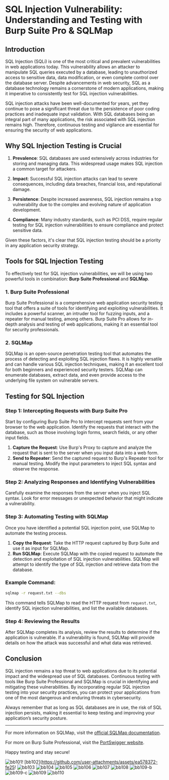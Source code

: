 # SQL Injection Vulnerability: Understanding and Testing with Burp Suite Pro & SQLMap

## Introduction

SQL Injection (SQLi) is one of the most critical and prevalent vulnerabilities in web applications today. This vulnerability allows an attacker to manipulate SQL queries executed by a database, leading to unauthorized access to sensitive data, data modification, or even complete control over the database server. Despite advancements in web security, SQL as a database technology remains a cornerstone of modern applications, making it imperative to consistently test for SQL injection vulnerabilities.

SQL injection attacks have been well-documented for years, yet they continue to pose a significant threat due to the persistence of poor coding practices and inadequate input validation. With SQL databases being an integral part of many applications, the risk associated with SQL injection remains high. Therefore, continuous testing and vigilance are essential for ensuring the security of web applications.

## Why SQL Injection Testing is Crucial

1. **Prevalence**: SQL databases are used extensively across industries for storing and managing data. This widespread usage makes SQL injection a common target for attackers.
   
2. **Impact**: Successful SQL injection attacks can lead to severe consequences, including data breaches, financial loss, and reputational damage.

3. **Persistence**: Despite increased awareness, SQL injection remains a top vulnerability due to the complex and evolving nature of application development.

4. **Compliance**: Many industry standards, such as PCI DSS, require regular testing for SQL injection vulnerabilities to ensure compliance and protect sensitive data.

Given these factors, it's clear that SQL injection testing should be a priority in any application security strategy.

## Tools for SQL Injection Testing

To effectively test for SQL injection vulnerabilities, we will be using two powerful tools in combination: **Burp Suite Professional** and **SQLMap**.

### 1. Burp Suite Professional

Burp Suite Professional is a comprehensive web application security testing tool that offers a suite of tools for identifying and exploiting vulnerabilities. It includes a powerful scanner, an intruder tool for fuzzing inputs, and a repeater for manual testing, among others. Burp Suite Pro allows for in-depth analysis and testing of web applications, making it an essential tool for security professionals.

### 2. SQLMap

SQLMap is an open-source penetration testing tool that automates the process of detecting and exploiting SQL injection flaws. It is highly versatile and can handle various SQL injection techniques, making it an excellent tool for both beginners and experienced security testers. SQLMap can enumerate databases, extract data, and even provide access to the underlying file system on vulnerable servers.

## Testing for SQL Injection

### Step 1: Intercepting Requests with Burp Suite Pro

Start by configuring Burp Suite Pro to intercept requests sent from your browser to the web application. Identify the requests that interact with the database, such as those involving login forms, search fields, or any other input fields.

1. **Capture the Request**: Use Burp's Proxy to capture and analyze the request that is sent to the server when you input data into a web form.
2. **Send to Repeater**: Send the captured request to Burp's Repeater tool for manual testing. Modify the input parameters to inject SQL syntax and observe the response.

### Step 2: Analyzing Responses and Identifying Vulnerabilities

Carefully examine the responses from the server when you inject SQL syntax. Look for error messages or unexpected behavior that might indicate a vulnerability. 

### Step 3: Automating Testing with SQLMap

Once you have identified a potential SQL injection point, use SQLMap to automate the testing process.

1. **Copy the Request**: Take the HTTP request captured by Burp Suite and use it as input for SQLMap.
2. **Run SQLMap**: Execute SQLMap with the copied request to automate the detection and exploitation of SQL injection vulnerabilities. SQLMap will attempt to identify the type of SQL injection and retrieve data from the database.

### Example Command:

```bash
sqlmap -r request.txt --dbs
```

This command tells SQLMap to read the HTTP request from `request.txt`, identify SQL injection vulnerabilities, and list the available databases.

### Step 4: Reviewing the Results

After SQLMap completes its analysis, review the results to determine if the application is vulnerable. If a vulnerability is found, SQLMap will provide details on how the attack was successful and what data was retrieved.

## Conclusion

SQL injection remains a top threat to web applications due to its potential impact and the widespread use of SQL databases. Continuous testing with tools like Burp Suite Professional and SQLMap is crucial in identifying and mitigating these vulnerabilities. By incorporating regular SQL injection testing into your security practices, you can protect your applications from one of the most dangerous and enduring threats in cybersecurity.

Always remember that as long as SQL databases are in use, the risk of SQL injection persists, making it essential to keep testing and improving your application’s security posture.

---

For more information on SQLMap, visit the [official SQLMap documentation](https://sqlmap.org/).

For more on Burp Suite Professional, visit the [PortSwigger website](https://portswigger.net/burp).

Happy testing and stay secure!

![bb101](https://github.com/user-attachments/assets/01296a23-289c-465d-b736-a455e7784bf9)! [bb102](https://github.com/user-attachments/assets/ea578372-fe25! ![bb103](https://github.com/user-attachments/assets/ba76ee8a-3946-49f8-a721-d333c4b05f10) ![bb104](https://github.com/user-attachments/assets/2a1f329b-8a7c-4fea-b66b-0d91e4b83e8b) ![bb105](https://github.com/user-attachments/assets/0aee95a3-bf6f-4b39-8991-adf44465aeb3) ![bb106](https://github.com/user-attachments/assets/b26738ac-82ca-4d0c-a7a2-cce79b9b1d62) ![bb107](https://github.com/user-attachments/assets/ab1207d8-7cc8-4fe7-b53d-80dae08aa974) ![bb108](https://github.com/user-attachments/assets/57d91317-b634-4400-bcee-fe2b9c6185f9) ![bb109-b](https://github.com/user-attachments/assets/32134023-4887-45b1-af01-6231e080d72e) 
![bb109-c](https://github.com/user-attachments/assets/835ce561-8b7e-426a-9086-b1ed0f0d9f7c) ![bb109](https://github.com/user-attachments/assets/8a681564-0cea-40f4-aff6-80ebdd6acd60) ![bb110](https://github.com/user-attachments/assets/2f386bcd-502c-4054-9a22-03e4845e9af1)













